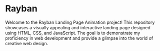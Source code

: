 # Rayban
 Welcome to the Rayban Landing Page Animation project! This repository showcases a visually appealing and interactive landing page designed using HTML, CSS, and JavaScript. The goal is to demonstrate my proficiency in web development and provide a glimpse into the world of creative web design.
